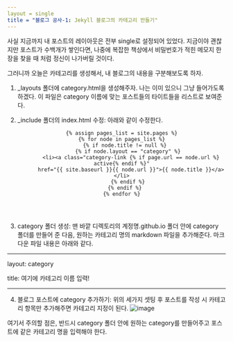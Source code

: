 ```yaml
---
layout = single
title = "블로그 공사-1: Jekyll 블로그의 카테고리 만들기"
---
```

사실 지금까지 내 포스트의 레이아웃은 전부 single로 설정되어 있었다. 지금이야 괜찮지만 포스트가 수백개가 쌓인다면, 나중에 복잡한 책상에서 비밀번호가 적힌 메모지 한 장을 찾을 때 처럼
정신이 나가버릴 것이다.

그러니까 오늘은 카테고리를 생성해서, 내 블로그의 내용을 구분해보도록 하자.

1. \_layouts 폴더에 category.html을 생성해주자. 나는 이미 있으니 그냥 들어가도록 하겠다. 이 파일은 category 이름에 맞는 포스트들의 타이트들을 리스트로 보여준다.

2. \_include 폴더의 index.html 수정: 아래와 같이 수정한다.
  <header class="site-category">
  <ul>
    
    {% assign pages_list = site.pages %}
    {% for node in pages_list %}
      {% if node.title != null %}
        {% if node.layout == "category" %}
          <li><a class="category-link {% if page.url == node.url %} active{% endif %}"
          href="{{ site.baseurl }}{{ node.url }}">{{ node.title }}</a></li>
        {% endif %}
      {% endif %}
    {% endfor %}
    
</ul>
</header>

3. category 폴더 생성: 맨 바깥 디렉토리의 계정명.github.io 폴더 안에 category 폴더를 만들어 준 다음, 원하는 카테고리 명의 markdown 파일을 추가해준다. 마크다운 파일 내용은 아래와 같다.

---

layout: category

title: 여기에 카테고리 이름 입력!

---

4. 블로그 포스트에 category 추가하기: 위의 세가지 셋팅 후 포스트를 작성 시 카테고리 항목만 추가해주면 카테고리 지정이 된다. 
 ![image](https://user-images.githubusercontent.com/78672055/117455167-e30f3a00-af81-11eb-98bc-edf42ad52f9c.png)
 
 여기서 주의할 점은, 반드시 category 폴더 안에 원하는 category를 만들어주고 포스트에 같은 카테고리 명을 입력해야 한다.
